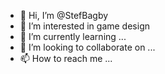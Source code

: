 - 👋 Hi, I’m @StefBagby
- 👀 I’m interested in game design
- 🌱 I’m currently learning ...
- 💞️ I’m looking to collaborate on ...
- 📫 How to reach me ...

<!---
StefBagby/StefBagby is a ✨ special ✨ repository because its `README.md` (this file) appears on your GitHub profile.
You can click the Preview link to take a look at your changes.
--->

